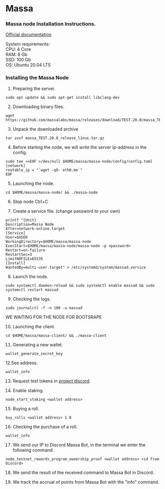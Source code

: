 # Massa
### Massa node Installation Instructions.

[Official documentation](https://docs.massa.net/en/latest/testnet/install.html)

System requirements:</br>
CPU: 4 Core</br>
RAM: 8 Gb</br>
SSD: 100 Gb</br>
OS: Ubuntu 20.04 LTS</br>

### Installing the Massa Node

1. Preparing the server.
```
sudo apt update && sudo apt-get install libclang-dev
```
2. Downloading binary files.
```
wget https://github.com/massalabs/massa/releases/download/TEST.20.0/massa_TEST.20.0_release_linux.tar.gz
```
3. Unpack the downloaded archive
```
tar zxvf massa_TEST.20.0_release_linux.tar.gz
```
4. Before starting the node, we will write the server ip-address in the config.
```
sudo tee <<EOF >/dev/null $HOME/massa/massa-node/config/config.toml
[network]
routable_ip = "`wget -qO- eth0.me`"
EOF
```
5. Launching the node.
```
cd $HOME/massa/massa-node/ && ./massa-node
```
6. Stop node Ctrl+C

7. Create a service file. (change password to your own)
```
printf "[Unit]
Description=Massa Node
After=network-online.target
[Service]
User=$USER
WorkingDirectory=$HOME/massa/massa-node
ExecStart=$HOME/massa/massa-node/massa-node -p <password>
Restart=on-failure
RestartSec=3
LimitNOFILE=65535
[Install]
WantedBy=multi-user.target" > /etc/systemd/system/massad.service
```
8. Launch the node.
```
sudo systemctl daemon-reload && sudo systemctl enable massad && sudo systemctl restart massad
```
9. Checking the logs.
```
sudo journalctl -f -n 100 -u massad
```

WE WAITING FOR THE NODE FOR BOOTSRAPE

10. Launching the client.
```
cd $HOME/massa/massa-client/ && ./massa-client
```
11. Generating a new wallet.
```
wallet_generate_secret_key
```
12.See address.
```
wallet_info
```
13. Request test tokens in [project discord](https://discord.com/channels/828270821042159636/866190913030193172).

14. Enable staking.
```
node_start_staking <wallet address> 
```
15. Buying a roll.
```
buy_rolls <wallet address> 1 0
```
16. Checking the purchase of a roll.
```
wallet_info
```
17. We send our IP to Discord Massa Bot, in the terminal we enter the following command.
```
node_testnet_rewards_program_ownership_proof <wallet address> <id from Discord>
```
18. We send the result of the received command to Massa Bot in Discord.

19. We track the accrual of points from Massa Bot with the "info" command.
